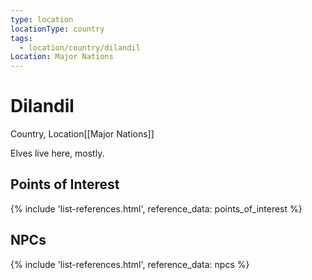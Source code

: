 ```yaml
---
type: location
locationType: country
tags:
  - location/country/dilandil
Location: Major Nations
---
```

# Dilandil
Country, <span class="dataview inline-field"><span class="inline-field-key">Location</span><span class="inline-field-value">[[Major Nations]]</span></span>

Elves live here, mostly. 


## Points of Interest
{% include 'list-references.html', reference_data: points_of_interest %}

## NPCs

{% include 'list-references.html', reference_data: npcs %}
